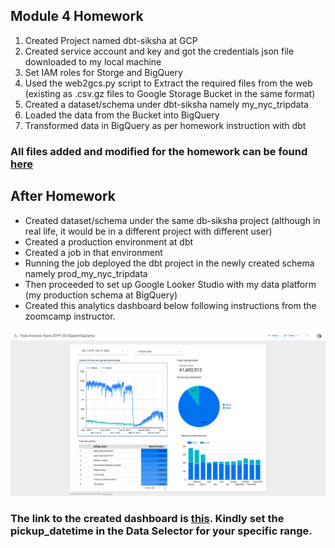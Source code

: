 ## Module 4 Homework ##

1. Created Project named dbt-siksha at GCP
2. Created service account and key and got the credentials json file downloaded to my local machine
3. Set IAM roles for Storge and BigQuery
4. Used the web2gcs.py script to Extract the required files from the web (existing as .csv.gz files to Google Storage Bucket in the same format)
5. Created a dataset/schema under dbt-siksha namely my_nyc_tripdata
6. Loaded the data from the Bucket into BigQuery
7. Transformed data in BigQuery as per homework instruction with dbt

### All files added and modified for the homework can be found [here](https://github.com/SapientSapiens/2025-de-zoomcamp/tree/main/homework/04/04-analytics-engineering/taxi_rides_ny) ###


## After Homework ##

- Created dataset/schema under the same db-siksha project (although in real life, it would be in a different project with different user)
- Created a production environment at dbt
- Created a job in that environment
- Running the job deployed the dbt project in the newly created schema namely prod_my_nyc_tripdata
- Then proceeded to set up Google Looker Studio with my data platform (my production schema at BigQuery)
- Created this analytics dashboard below following instructions from the zoomcamp instructor.

![alt text](screencapture-lookerstudio-google-reporting-3a325c19-3213-439a-a0ed-d9a80baa3aa4-page-Ed0BF-2025-03-15-20_12_52.png)

### The link to the created dashboard is [this](https://lookerstudio.google.com/reporting/3a325c19-3213-439a-a0ed-d9a80baa3aa4). Kindly set the pickup_datetime in the Data Selector for your specific range.
